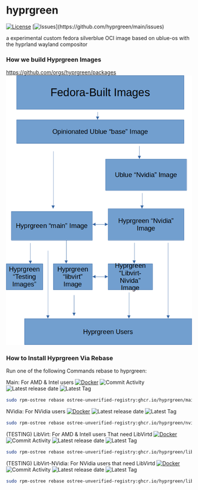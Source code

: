 # hyprgreen
[![License](https://img.shields.io/badge/License-Apache_2.0-blue.svg)](https://opensource.org/licenses/Apache-2.0) [![Issues](https://img.shields.io/github/issues/hyprgreen/main?color=pink&style=plastic')](https://github.com/hyprgreen/main/issues)

 a experimental custom fedora silverblue OCI image based on ublue-os with the hyprland wayland compositor 


### How we build Hyprgreen Images
https://github.com/orgs/hyprgreen/packages
![Flowchat](https://raw.githubusercontent.com/hyprgreen/.github/main/Hyprgreen-FlowChart.webp)


### How to Install Hyprgreen Via Rebase
Run one of the following Commands rebase to hyprgreen: 

Main: For AMD & Intel users [![Docker](https://github.com/hyprgreen/main/actions/workflows/docker-publish.yml/badge.svg)](https://github.com/hyprgreen/main/actions/workflows/docker-publish.yml) ![Commit Activity](https://img.shields.io/github/commit-activity/w/hyprgreen/main?color=teal&label=Commit%20Activity&logo=github)![Latest release date](https://img.shields.io/github/release-date/hyprgreen/main?color=pink&label=Latest%20Release%20Date&logo=github)  ![Latest Tag](https://img.shields.io/github/v/tag/hyprgreen/main?color=lightblue&label=Latest%20Tag&logo=git&logoColor=lightblue&sort=semver)
```sh
sudo rpm-ostree rebase ostree-unverified-registry:ghcr.io/hyprgreen/main:latest
```
NVidia: For NVidia users [![Docker](https://github.com/hyprgreen/nvidia/actions/workflows/docker-publish.yml/badge.svg)](https://github.com/hyprgreen/nvidia/actions/workflows/docker-publish.yml) ![Latest release date](https://img.shields.io/github/release-date/hyprgreen/nvidia?color=pink&label=Latest%20Release%20Date&logo=github) ![Latest Tag](https://img.shields.io/github/v/tag/hyprgreen/nvidia?color=lightblue&label=Latest%20Tag&logo=git&logoColor=lightblue&sort=semver)  
```sh
sudo rpm-ostree rebase ostree-unverified-registry:ghcr.io/hyprgreen/nvidia:latest
```
(TESTING) LibVirt: For AMD & Intell users That need LibVirtd [![Docker](https://github.com/hyprgreen/libvirt/actions/workflows/docker-publish.yml/badge.svg)](https://github.com/hyprgreen/libvirt/actions/workflows/docker-publish.yml) ![Commit Activity](https://img.shields.io/github/commit-activity/w/hyprgreen/libvirt?color=teal&label=Commit%20Activity&logo=github) ![Latest release date](https://img.shields.io/github/release-date/hyprgreen/libvirt?color=pink&label=Latest%20Release%20Date&logo=github) ![Latest Tag](https://img.shields.io/github/v/tag/hyprgreen/libvirt?color=lightblue&label=Latest%20Tag&logo=git&logoColor=lightblue&sort=semver)  
```sh
sudo rpm-ostree rebase ostree-unverified-registry:ghcr.io/hyprgreen/libvirt:nightly
```
(TESTING) LibVirt-NVidia: For NVidia users that need LibVirtd [![Docker](https://github.com/hyprgreen/libvirt-nvidia/actions/workflows/docker-publish.yml/badge.svg)](https://github.com/hyprgreen/libvirt-nvidia/actions/workflows/docker-publish.yml) ![Commit Activity](https://img.shields.io/github/commit-activity/w/hyprgreen/libvirt-nvidia?color=teal&label=Commit%20Activity&logo=github) ![Latest release date](https://img.shields.io/github/release-date/hyprgreen/libvirt-nvidia?color=pink&label=Latest%20Release%20Date&logo=github) ![Latest Tag](https://img.shields.io/github/v/tag/hyprgreen/libvirt-nvidia?color=lightblue&label=Latest%20Tag&logo=git&logoColor=lightblue&sort=semver)  
```sh
sudo rpm-ostree rebase ostree-unverified-registry:ghcr.io/hyprgreen/libvirt-nvidia:nightly
```

